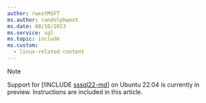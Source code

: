 ```yaml
---
author: rwestMSFT
ms.author: randolphwest
ms.date: 08/10/2023
ms.service: sql
ms.topic: include
ms.custom:
  - linux-related-content
---
```

> [!NOTE]  
> Support for [!INCLUDE [sssql22-md](../../includes/sssql22-md.md)] on Ubuntu 22.04 is currently in preview. Instructions are included in this article.
